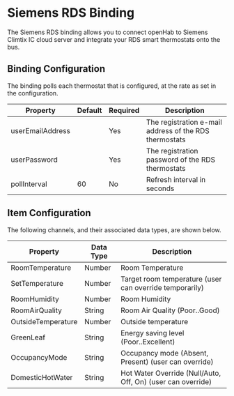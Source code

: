 # Siemens RDS Binding

The Siemens RDS binding allows you to connect openHab to Siemens Climtix IC cloud server and integrate your RDS smart thermostats onto the bus.

## Binding Configuration

The binding polls each thermostat that is configured, at the rate as set in the configuration. 

| Property            | Default | Required | Description
|---------------------|---------|----------|---------------------------------------------------------
| userEmailAddress    |         |   Yes    | The registration e-mail address of the RDS thermostats
| userPassword        |         |   Yes    | The registration password of the RDS thermostats
| pollInterval        | 60      |   No     | Refresh interval in seconds

## Item Configuration

The following channels, and their associated data types, are shown below. 

| Property            | Data Type | Description                  
|---------------------|-----------|---------------------------------------------------------------------
| RoomTemperature     | Number    | Room Temperature
| SetTemperature      | Number    | Target room temperature (user can override temporarily)
| RoomHumidity	      | Number    | Room Humidity
| RoomAirQuality      | String    | Room Air Quality (Poor..Good)
| OutsideTemperature  | Number    | Outside temperature
| GreenLeaf           | String    | Energy saving level (Poor..Excellent)
| OccupancyMode	      | String    | Occupancy mode (Absent, Present) (user can override)
| DomesticHotWater    | String    | Hot Water Override (Null/Auto, Off, On) (user can override)

